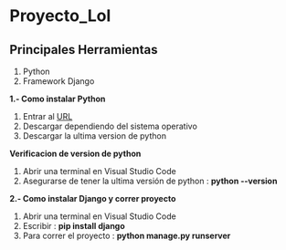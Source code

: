 # Proyecto_Lol
## Principales Herramientas     
1. Python 
1. Framework Django

**1.- Como instalar Python**

1. Entrar al [URL](https://www.python.org/)   
1. Descargar dependiendo del sistema operativo 
1. Descargar la ultima version de python

**Verificacion de version de python**
1. Abrir una terminal en Visual Studio Code
1. Asegurarse de tener la ultima versión de python : **python --version**

**2.- Como instalar Django y correr proyecto**
1. Abrir una terminal en Visual Studio Code
1. Escribir : **pip install django**
1. Para correr el proyecto : **python manage.py runserver** 
